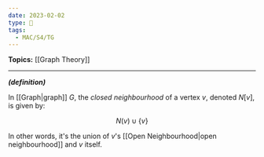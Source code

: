 ```yaml
---
date: 2023-02-02
type: 🧠
tags:
  - MAC/S4/TG
---
```


**Topics:** [[Graph Theory]]

---

_**(definition)**_

In [[Graph|graph]] $G$, the _closed neighbourhood_ of a vertex $v$, denoted $N[v]$, is given by:

$$
N(v) \cup \{v\}
$$

In other words, it's the union of $v$'s [[Open Neighbourhood|open neighbourhood]] and $v$ itself.
